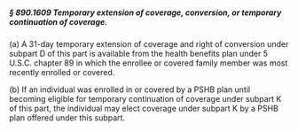##### § 890.1609 Temporary extension of coverage, conversion, or temporary continuation of coverage. #####

(a) A 31-day temporary extension of coverage and right of conversion under subpart D of this part is available from the health benefits plan under 5 U.S.C. chapter 89 in which the enrollee or covered family member was most recently enrolled or covered.

(b) If an individual was enrolled in or covered by a PSHB plan until becoming eligible for temporary continuation of coverage under subpart K of this part, the individual may elect coverage under subpart K by a PSHB plan offered under this subpart.